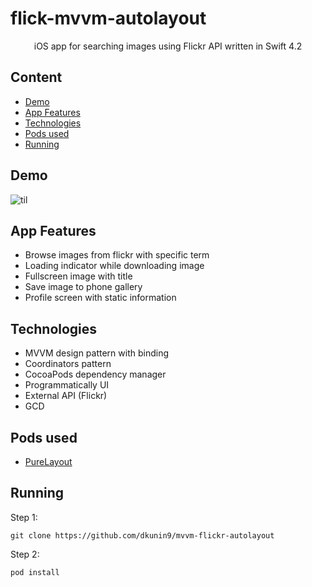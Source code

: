 # flick-mvvm-autolayout


<p align="center">  
 iOS app for searching images using Flickr API written in Swift 4.2
</p>


## Content
- [Demo](#demo)
- [App Features](#app-features)
- [Technologies](#technologies)
- [Pods used](#pods-used)
- [Running](#running)


## Demo

![til](./mvvm-flickr-autolayout/example.gif)


## App Features

* Browse images from flickr with specific term
* Loading indicator while downloading image
* Fullscreen image with title
* Save image to phone gallery
* Profile screen with static information


## Technologies

* MVVM design pattern with binding
* Coordinators pattern
* CocoaPods dependency manager
* Programmatically UI
* External API (Flickr)
* GCD


## Pods used

* [PureLayout](https://github.com/PureLayout/PureLayout)


## Running

Step 1:
```
git clone https://github.com/dkunin9/mvvm-flickr-autolayout
```

Step 2: 
```
pod install
```
